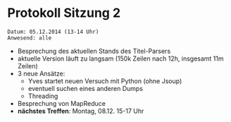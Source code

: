 # Protokoll Sitzung 2

	Datum: 05.12.2014 (13-14 Uhr)
	Anwesend: alle

- Besprechung des aktuellen Stands des Titel-Parsers
- aktuelle Version läuft zu langsam (150k Zeilen nach 12h, insgesamt 11m Zeilen)
- 3 neue Ansätze:
	- Yves startet neuen Versuch mit Python (ohne Jsoup)
	- eventuell suchen eines anderen Dumps
	- Threading
- Besprechung von MapReduce
- **nächstes Treffen**: Montag, 08.12. 15-17 Uhr